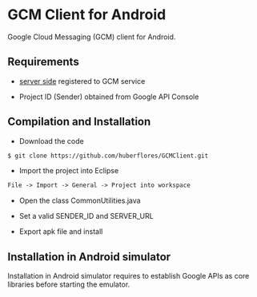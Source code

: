 GCM Client for Android
======================

Google Cloud Messaging (GCM) client for Android. 


Requirements
-------------
- [server side](https://github.com/huberflores/GCMServer.git) registered to GCM service 

- Project ID (Sender) obtained from Google API Console


Compilation and Installation
----------------------------
- Download the code

```xml
$ git clone https://github.com/huberflores/GCMClient.git
````
- Import the project into Eclipse

```xml
File -> Import -> General -> Project into workspace
````
- Open the class CommonUtilities.java

- Set a valid SENDER_ID and SERVER_URL

- Export apk file and install


Installation in Android simulator
--------------------------------

Installation in Android simulator requires to establish Google APIs as core libraries before starting the emulator.




